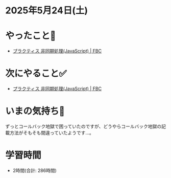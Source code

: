 # 2025年5月24日(土)

# やったこと📝

- [プラクティス 非同期処理\(JavaScript\) \| FBC](https://bootcamp.fjord.jp/practices/204)


# 次にやること✅

- [プラクティス 非同期処理\(JavaScript\) \| FBC](https://bootcamp.fjord.jp/practices/204)

# いまの気持ち🫶

ずっとコールバック地獄で困っていたのですが、どうやらコールバック地獄の記載方法がそもそも間違っていたようです…。

# 学習時間

- 2時間(合計: 286時間)
